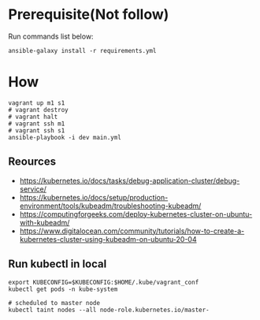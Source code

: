 
# Prerequisite(Not follow)

Run commands list below: 
```
ansible-galaxy install -r requirements.yml
```

# How

```
vagrant up m1 s1 
# vagrant destroy
# vagrant halt
# vagrant ssh m1
# vagrant ssh s1
ansible-playbook -i dev main.yml
```


## Reources

* https://kubernetes.io/docs/tasks/debug-application-cluster/debug-service/
* https://kubernetes.io/docs/setup/production-environment/tools/kubeadm/troubleshooting-kubeadm/
* https://computingforgeeks.com/deploy-kubernetes-cluster-on-ubuntu-with-kubeadm/
* https://www.digitalocean.com/community/tutorials/how-to-create-a-kubernetes-cluster-using-kubeadm-on-ubuntu-20-04


## Run kubectl in local

```
export KUBECONFIG=$KUBECONFIG:$HOME/.kube/vagrant_conf
kubectl get pods -n kube-system

# scheduled to master node
kubectl taint nodes --all node-role.kubernetes.io/master-
```
